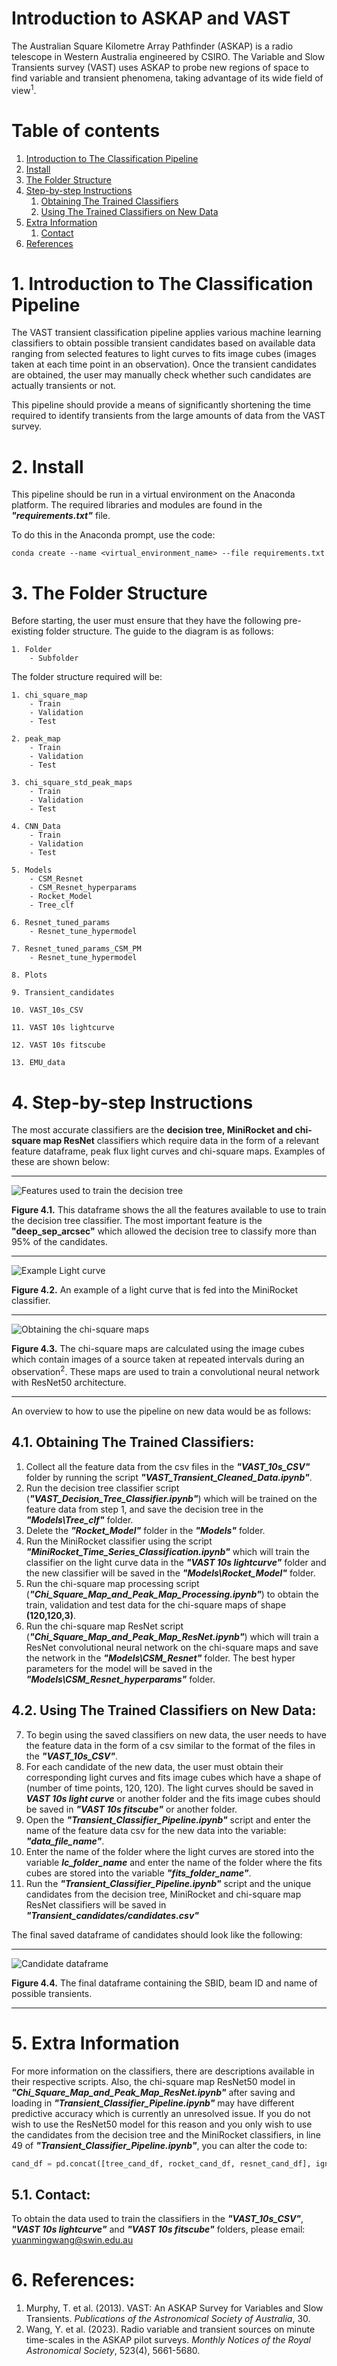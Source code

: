 # Introduction to ASKAP and VAST
The Australian Square Kilometre Array Pathfinder (ASKAP) is a radio telescope in Western Australia engineered by CSIRO. The Variable and Slow Transients survey (VAST) uses ASKAP to probe new regions of space to find variable and transient phenomena, taking advantage of its wide field of view<sup>1</sup>.

# Table of contents
1. [Introduction to The Classification Pipeline](#introduction)
2. [Install](#install)
3. [The Folder Structure](#folder)
4. [Step-by-step Instructions](#stepbystep)
    1. [Obtaining The Trained Classifiers](#obtain_classifiers)
    2. [Using The Trained Classifiers on New Data](#using_new_data)
5. [Extra Information](#extra)
    1. [Contact](#contact)
6. [References](#references)

# 1. Introduction to The Classification Pipeline <a name="introduction"></a>

The VAST transient classification pipeline applies various machine learning classifiers to obtain possible transient candidates based on available data ranging from selected features to light curves to fits image cubes (images taken at each time point in an observation). Once the transient candidates are obtained, the user may manually check whether such candidates are actually transients or not. 

This pipeline should provide a means of significantly shortening the time required to identify transients from the large amounts of data from the VAST survey.

# 2. Install <a name="install"></a>
This pipeline should be run in a virtual environment on the Anaconda platform. The required libraries and modules are found in the __*"requirements.txt"*__ file.

To do this in the Anaconda prompt, use the code:

`conda create --name <virtual_environment_name> --file requirements.txt`

# 3. The Folder Structure <a name="folder"></a>
Before starting, the user must ensure that they have the following pre-existing folder structure. The guide to the diagram is as follows:

```
1. Folder
    - Subfolder
```
The folder structure required will be:
```
1. chi_square_map
    - Train
    - Validation
    - Test

2. peak_map
    - Train
    - Validation
    - Test

3. chi_square_std_peak_maps
    - Train
    - Validation
    - Test

4. CNN_Data
    - Train
    - Validation
    - Test

5. Models
    - CSM_Resnet
    - CSM_Resnet_hyperparams
    - Rocket_Model
    - Tree_clf

6. Resnet_tuned_params
    - Resnet_tune_hypermodel

7. Resnet_tuned_params_CSM_PM
    - Resnet_tune_hypermodel

8. Plots

9. Transient_candidates

10. VAST_10s_CSV

11. VAST 10s lightcurve

12. VAST 10s fitscube

13. EMU_data
```

# 4. Step-by-step Instructions <a name="stepbystep"></a>
The most accurate classifiers are the __decision tree, MiniRocket and chi-square map ResNet__ classifiers which require data in the form of a relevant feature dataframe, peak flux light curves and chi-square maps. Examples of these are shown below:
<!-- New line here... -->

---

<!-- ... and new line here. -->

![Features used to train the decision tree](https://github.com/user-attachments/assets/c574fb1f-050c-4148-a976-ec9556888b79)

__Figure 4.1.__ This dataframe shows the all the features available to use to train the decision tree classifier. The most important feature is the __"deep_sep_arcsec"__ which allowed the decision tree to classify more than 95% of the candidates.

<!-- New line here... -->

---

<!-- ... and new line here. -->

![Example Light curve](https://github.com/user-attachments/assets/4de89d72-33cf-4a4f-86b7-45628c137c6f)

__Figure 4.2.__ An example of a light curve that is fed into the MiniRocket classifier. 
<!-- New line here... -->

---

<!-- ... and new line here. -->

![Obtaining the chi-square maps](https://github.com/user-attachments/assets/5d80cc88-fd41-463b-a717-1b28fd067387)

__Figure 4.3.__ The chi-square maps are calculated using the image cubes which contain images of a source taken at repeated intervals during an observation<sup>2</sup>. These maps are used to train a convolutional neural network with ResNet50 architecture.

<!-- New line here... -->

---

<!-- ... and new line here. -->

An overview to how to use the pipeline on new data would be as follows:
## 4.1. Obtaining The Trained Classifiers: <a name="obtain_classifiers"></a>
1. Collect all the feature data from the csv files in the __*"VAST_10s_CSV"*__ folder by running the script __*"VAST_Transient_Cleaned_Data.ipynb"*__.
2. Run the decision tree classifier script (__*"VAST_Decision_Tree_Classifier.ipynb"*__) which will be trained on the feature data from step 1, and save the decision tree in the __*"Models\Tree_clf"*__ folder.
3. Delete the __*"Rocket_Model"*__ folder in the __*"Models"*__ folder.
4. Run the MiniRocket classifier using the script __*"MiniRocket_Time_Series_Classification.ipynb"*__ which will train the classifier on the light curve data in the __*"VAST 10s lightcurve"*__ folder and the new classifier will be saved in the __*"Models\Rocket_Model"*__ folder.
5. Run the chi-square map processing script (__*"Chi_Square_Map_and_Peak_Map_Processing.ipynb"*__) to obtain the train, validation and test data for the chi-square maps of shape __(120,120,3)__.
6. Run the chi-square map ResNet script (__*"Chi_Square_Map_and_Peak_Map_ResNet.ipynb"*__) which will train a ResNet convolutional neural network on the chi-square maps and save the network in the __*"Models\CSM_Resnet"*__ folder. The best hyper parameters for the model will be saved in the __*"Models\CSM_Resnet_hyperparams"*__ folder.

## 4.2. Using The Trained Classifiers on New Data: <a name="using_new_data"></a>
7. To begin using the saved classifiers on new data, the user needs to have the feature data in the form of a csv similar to the format of the files in the __*"VAST_10s_CSV"*__.
8. For each candidate of the new data, the user must obtain their corresponding light curves and fits image cubes which have a shape of (number of time points, 120, 120). The light curves should be saved in __*VAST 10s light curve*__ or another folder and the fits image cubes should be saved in __*"VAST 10s fitscube"*__ or another folder.
9. Open the __*"Transient_Classifier_Pipeline.ipynb"*__ script and enter the name of the feature data csv for the new data into the variable: __*"data_file_name"*__.
10. Enter the name of the folder where the light curves are stored into the variable __*lc_folder_name*__ and enter the name of the folder where the fits cubes are stored into the variable __*"fits_folder_name"*__.
11. Run the __*"Transient_Classifier_Pipeline.ipynb"*__ script and the unique candidates from the decision tree, MiniRocket and chi-square map ResNet classifiers will be saved in __*"Transient_candidates/candidates.csv"*__

The final saved dataframe of candidates should look like the following:
<!-- New line here... -->

---

<!-- ... and new line here. -->
![Candidate dataframe](https://github.com/user-attachments/assets/df92b4e9-8a52-40ce-a421-3342b22789d4)

__Figure 4.4.__ The final dataframe containing the SBID, beam ID and name of possible transients.
<!-- New line here... -->

---

<!-- ... and new line here. -->

# 5. Extra Information <a name="extra"></a>

For more information on the classifiers, there are descriptions available in their respective scripts. Also, the chi-square map ResNet50 model in __*"Chi_Square_Map_and_Peak_Map_ResNet.ipynb"*__ after saving and loading in __*"Transient_Classifier_Pipeline.ipynb"*__ may have different predictive accuracy which is currently an unresolved issue. If you do not wish to use the ResNet50 model for this reason and you only wish to use the candidates from the decision tree and the MiniRocket classifiers, in line 49 of __*"Transient_Classifier_Pipeline.ipynb"*__, you can alter the code to:

```python
cand_df = pd.concat([tree_cand_df, rocket_cand_df, resnet_cand_df], ignore_index=True, axis=0)
```

## 5.1. Contact: <a name="contact"></a>
To obtain the data used to train the classifiers in the __*"VAST_10s_CSV"*__, __*"VAST 10s lightcurve"*__ and __*"VAST 10s fitscube"*__ folders, 
please email: yuanmingwang@swin.edu.au

# 6. References: <a name="references"></a>

1. Murphy, T. et al. (2013). VAST: An ASKAP Survey for Variables and Slow Transients. *Publications of the Astronomical Society of Australia*, 30.
2. Wang, Y. et al. (2023). Radio variable and transient sources on minute time-scales in the ASKAP pilot surveys. *Monthly Notices of the Royal Astronomical Society*, 523(4), 5661-5680.
